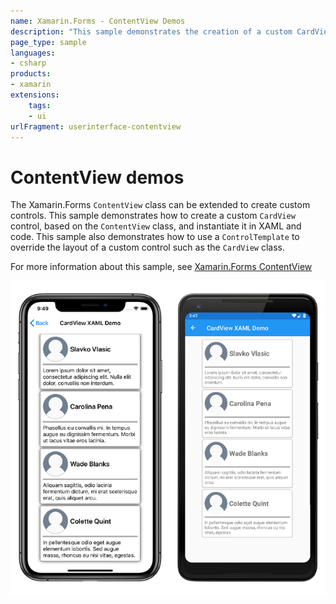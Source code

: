 ```yaml
---
name: Xamarin.Forms - ContentView Demos
description: "This sample demonstrates the creation of a custom CardView control using the Xamarin.Forms ContentView class (UI)."
page_type: sample
languages:
- csharp
products:
- xamarin
extensions:
    tags:
    - ui
urlFragment: userinterface-contentview
---
```

# ContentView demos

The Xamarin.Forms `ContentView` class can be extended to create custom controls. This sample demonstrates how to create a custom `CardView` control, based on the `ContentView` class, and instantiate it in XAML and code. This sample also demonstrates how to use a `ControlTemplate` to override the layout of a custom control such as the `CardView` class.

For more information about this sample, see [Xamarin.Forms ContentView](https://docs.microsoft.com/xamarin/xamarin-forms/user-interface/layouts/contentview)

![ContentView Demo application screenshot](Screenshots/cardview-list.png "ContentView demo application screenshot")
